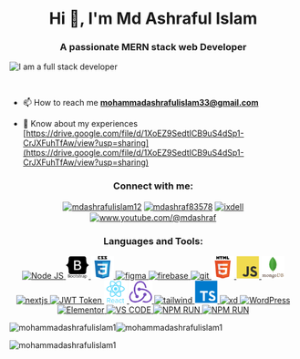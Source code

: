 <h1 align="center">Hi 👋, I'm Md Ashraful Islam</h1>
<h3 align="center">A passionate MERN stack web Developer</h3>

![I am a full stack developer](https://media.licdn.com/dms/image/D5616AQHYnuo946u3oQ/profile-displaybackgroundimage-shrink_350_1400/0/1688826095746?e=1697673600&v=beta&t=m0uWQn3KJJZ04rh7WSs2kb27j8VRl96NYrSZiVyyzqY)

<p align="center"> <a href="https://twitter.com/" target="blank"><img src="https://img.shields.io/twitter/follow/?logo=twitter&style=for-the-badge" alt="" /></a> </p>

- 📫 How to reach me **mohammadashrafulislam33@gmail.com**

- 📄 Know about my experiences [https://drive.google.com/file/d/1XoEZ9SedtICB9uS4dSp1-CrJXFuhTfAw/view?usp=sharing](https://drive.google.com/file/d/1XoEZ9SedtICB9uS4dSp1-CrJXFuhTfAw/view?usp=sharing)

<h3 align="center">Connect with me:</h3>
<p align="center">
<a href="https://linkedin.com/in/mdashrafulislam12" target="blank"><img align="center" src="https://raw.githubusercontent.com/rahuldkjain/github-profile-readme-generator/master/src/images/icons/Social/linked-in-alt.svg" alt="mdashrafulislam12" height="30" width="40" /></a>
<a href="https://instagram.com/mdashraf83578" target="blank"><img align="center" src="https://raw.githubusercontent.com/rahuldkjain/github-profile-readme-generator/master/src/images/icons/Social/instagram.svg" alt="mdashraf83578" height="30" width="40" /></a>
<a href="https://www.behance.net/ixdell" target="blank"><img align="center" src="https://raw.githubusercontent.com/rahuldkjain/github-profile-readme-generator/master/src/images/icons/Social/behance.svg" alt="ixdell" height="30" width="40" /></a>
<a href="https://www.youtube.com/@mdashraf" target="blank"><img align="center" src="https://raw.githubusercontent.com/rahuldkjain/github-profile-readme-generator/master/src/images/icons/Social/youtube.svg" alt="www.youtube.com/@mdashraf" height="30" width="40" /></a>
</p>

<h3 align="center" padding="30px">Languages and Tools:</h3>
<p align="center"> <a href="https://nodejs.org/en" target="_blank" rel="noreferrer"> <img src="https://www.creative-tim.com/blog/content/images/wordpress/2020/03/node-js-736399_1280.png" alt="Node JS" width="80" height="40"/> </a> <a href="https://getbootstrap.com" target="_blank" rel="noreferrer"> <img src="https://raw.githubusercontent.com/devicons/devicon/master/icons/bootstrap/bootstrap-plain-wordmark.svg" alt="bootstrap" width="40" height="40"/> </a> <a href="https://www.w3schools.com/css/" target="_blank" rel="noreferrer"> <img src="https://raw.githubusercontent.com/devicons/devicon/master/icons/css3/css3-original-wordmark.svg" alt="css3" width="40" height="40"/> </a> <a href="https://www.figma.com/" target="_blank" rel="noreferrer"> <img src="https://www.vectorlogo.zone/logos/figma/figma-icon.svg" alt="figma" width="40" height="40"/> </a> <a href="https://firebase.google.com/" target="_blank" rel="noreferrer"> <img src="https://www.vectorlogo.zone/logos/firebase/firebase-icon.svg" alt="firebase" width="40" height="40"/> </a> <a href="https://git-scm.com/" target="_blank" rel="noreferrer"> <img src="https://www.vectorlogo.zone/logos/git-scm/git-scm-icon.svg" alt="git" width="40" height="40"/> </a> <a href="https://www.w3.org/html/" target="_blank" rel="noreferrer"> <img src="https://raw.githubusercontent.com/devicons/devicon/master/icons/html5/html5-original-wordmark.svg" alt="html5" width="40" height="40"/> </a> <a href="https://developer.mozilla.org/en-US/docs/Web/JavaScript" target="_blank" rel="noreferrer"> <img src="https://raw.githubusercontent.com/devicons/devicon/master/icons/javascript/javascript-original.svg" alt="javascript" width="40" height="40"/> </a> <a href="https://www.mongodb.com/" target="_blank" rel="noreferrer"> <img src="https://raw.githubusercontent.com/devicons/devicon/master/icons/mongodb/mongodb-original-wordmark.svg" alt="mongodb" width="40" height="40"/> </a> <a href="https://nextjs.org/" target="_blank" rel="noreferrer"> <img src="https://cdn.worldvectorlogo.com/logos/nextjs-2.svg" alt="nextjs" width="40" height="40"/> </a> <a href="https://jwt.io/" target="_blank" rel="noreferrer"> <img src="https://jwt.io/img/pic_logo.svg" alt="JWT Token" width="40" height="40"/> </a> <a href="https://reactjs.org/" target="_blank" rel="noreferrer"> <img src="https://raw.githubusercontent.com/devicons/devicon/master/icons/react/react-original-wordmark.svg" alt="react" width="40" height="40"/> </a> <a href="https://redux.js.org" target="_blank" rel="noreferrer"> <img src="https://raw.githubusercontent.com/devicons/devicon/master/icons/redux/redux-original.svg" alt="redux" width="40" height="40"/> </a> <a href="https://tailwindcss.com/" target="_blank" rel="noreferrer"> <img src="https://www.vectorlogo.zone/logos/tailwindcss/tailwindcss-icon.svg" alt="tailwind" width="40" height="40"/> </a> <a href="https://www.typescriptlang.org/" target="_blank" rel="noreferrer"> <img src="https://raw.githubusercontent.com/devicons/devicon/master/icons/typescript/typescript-original.svg" alt="typescript" width="40" height="40"/> </a> <a href="https://www.adobe.com/products/xd.html" target="_blank" rel="noreferrer"> <img src="https://cdn.worldvectorlogo.com/logos/adobe-xd.svg" alt="xd" width="40" height="40"/> </a>
<a href="https://wordpress.org/" target="_blank" rel="noreferrer"> <img src="https://upload.wikimedia.org/wikipedia/commons/thumb/9/98/WordPress_blue_logo.svg/1200px-WordPress_blue_logo.svg.png" alt="WordPress" width="40" height="40"/> </a>
  <a href="https://elementor.com/" target="_blank" rel="noreferrer"> <img src="https://wp101.com/wp-content/uploads/2022/08/Elementor-Icon-256x256-1.png" alt="Elementor" width="40" height="40"/> </a>
  <a href="https://code.visualstudio.com/" target="_blank" rel="noreferrer"> <img src="https://cdn.icon-icons.com/icons2/2107/PNG/512/file_type_vscode_icon_130084.png" alt="VS CODE" width="40" height="40"/> </a>
  <a href="https://www.npmjs.com/" target="_blank" rel="noreferrer"> <img src="https://www.vectorlogo.zone/logos/npmjs/npmjs-icon.svg" alt="NPM RUN" width="40" height="40"/> </a>
  <a href="https://www.npmjs.com/" target="_blank" rel="noreferrer"> <img src="https://www.vectorlogo.zone/logos/npmjs/npmjs-icon.svg" alt="NPM RUN" width="40" height="40"/> </a>
  
</p>

<p><img align="left" src="https://github-readme-stats.vercel.app/api/top-langs?username=mohammadashrafulislam1&show_icons=true&locale=en&layout=compact" alt="mohammadashrafulislam1" /></p>

<p>&nbsp;<img align="left" src="https://github-readme-stats.vercel.app/api?username=mohammadashrafulislam1&show_icons=true&locale=en" alt="mohammadashrafulislam1" /></p>

<p><img align="left" src="https://github-readme-streak-stats.herokuapp.com/?user=mohammadashrafulislam1&" alt="mohammadashrafulislam1" /></p>
